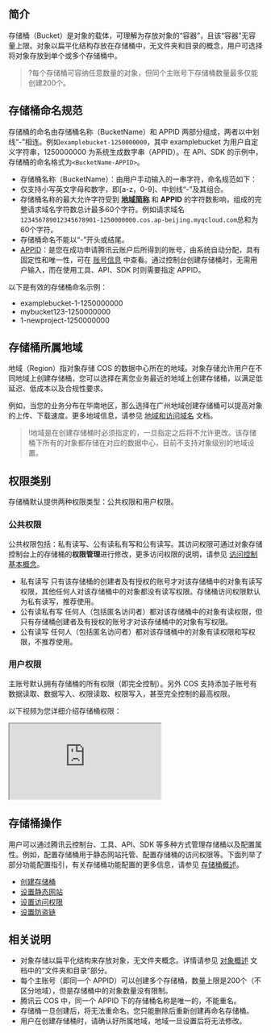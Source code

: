 ## 简介

存储桶（Bucket）是对象的载体，可理解为存放对象的“容器”，且该“容器”无容量上限。对象以扁平化结构存放在存储桶中，无文件夹和目录的概念，用户可选择将对象存放到单个或多个存储桶中。

>?每个存储桶可容纳任意数量的对象，但同个主账号下存储桶数量最多仅能创建200个。


## 存储桶命名规范

存储桶的命名由存储桶名称（BucketName）和 APPID 两部分组成，两者以中划线“-”相连。例如`examplebucket-1250000000`，其中 examplebucket 为用户自定义字符串，1250000000 为系统生成数字串（APPID）。在 API、SDK 的示例中，存储桶的命名格式为`<BucketName-APPID>`。


- 存储桶名称（BucketName）：由用户手动输入的一串字符，命名规范如下：
 - 仅支持小写英文字母和数字，即[a-z，0-9]、中划线“-”及其组合。
 - 存储桶名称的最大允许字符受到 **[地域简称](https://cloud.tencent.com/document/product/436/6224)** 和 **APPID** 的字符数影响，组成的完整请求域名字符数总计最多60个字符。例如请求域名`123456789012345678901-1250000000.cos.ap-beijing.myqcloud.com`总和为60个字符。
 - 存储桶命名不能以“-”开头或结尾。
- [APPID](https://cloud.tencent.com/document/product/436/18507)：是您在成功申请腾讯云账户后所得到的账号，由系统自动分配，具有固定性和唯一性，可在 [账号信息](https://console.cloud.tencent.com/developer) 中查看。通过控制台创建存储桶时，无需用户输入，而在使用工具、API、SDK 时则需要指定 APPID。


以下是有效的存储桶命名示例：

- examplebucket-1-1250000000
- mybucket123-1250000000
- 1-newproject-1250000000


## 存储桶所属地域
地域（Region）指对象存储 COS 的数据中心所在的地域。对象存储允许用户在不同地域上创建存储桶，您可以选择在离您业务最近的地域上创建存储桶，以满足低延迟、低成本以及合规性要求。

例如，当您的业务分布在华南地区，那么选择在广州地域创建存储桶可以提高对象的上传、下载速度。更多地域信息，请参见 [地域和访问域名](https://cloud.tencent.com/document/product/436/6224) 文档。

>!地域是在创建存储桶时必须指定的，一旦指定之后将不允许更改。该存储桶下所有的对象都存储在对应的数据中心，目前不支持对象级别的地域设置。




## 权限类别

存储桶默认提供两种权限类型：公共权限和用户权限。

### 公共权限
公共权限包括：私有读写、公有读私有写和公有读写。其访问权限可通过对象存储控制台上的存储桶的**权限管理**进行修改，更多访问权限的说明，请参见 [访问控制基本概念](https://cloud.tencent.com/document/product/436/30749)。

- 私有读写
  只有该存储桶的创建者及有授权的账号才对该存储桶中的对象有读写权限，其他任何人对该存储桶中的对象都没有读写权限。存储桶访问权限默认为私有读写，推荐使用。
- 公有读私有写
  任何人（包括匿名访问者）都对该存储桶中的对象有读权限，但只有存储桶创建者及有授权的账号才对该存储桶中的对象有写权限。
- 公有读写
  任何人（包括匿名访问者）都对该存储桶中的对象有读权限和写权限，不推荐使用。

### 用户权限

主账号默认拥有存储桶的所有权限（即完全控制）。另外 COS 支持添加子账号有数据读取、数据写入、权限读取、权限写入，甚至完全控制的最高权限。

以下视频为您详细介绍存储桶权限：
<div class="doc-video-mod"><iframe src="https://cloud.tencent.com/edu/learning/quick-play/1823-20776?source=gw.doc.media&withPoster=1&notip=1"></iframe></div>


## 存储桶操作


用户可以通过腾讯云控制台、工具、API、SDK 等多种方式管理存储桶以及配置属性。例如，配置存储桶用于静态网站托管、配置存储桶的访问权限等。下面列举了部分功能配置指引，有关存储桶功能配置的更多信息，请参见 [存储桶概述](https://cloud.tencent.com/document/product/436/13312)。 
- [创建存储桶](https://cloud.tencent.com/document/product/436/13309)
- [设置静态网站](https://cloud.tencent.com/document/product/436/14984)
- [设置访问权限](https://cloud.tencent.com/document/product/436/13315)
- [设置防盗链](https://cloud.tencent.com/document/product/436/13319)



## 相关说明

- 对象存储以扁平化结构来存放对象，无文件夹概念。详情请参见 [对象概述](https://cloud.tencent.com/document/product/436/13324#.E6.96.87.E4.BB.B6.E5.A4.B9.E5.92.8C.E7.9B.AE.E5.BD.95) 文档中的“文件夹和目录”部分。
- 每个主账号（即同一个 APPID）可以创建多个存储桶，数量上限是200个（不区分地域），但是存储桶中的对象数量没有限制。
- 腾讯云 COS 中，同一个 APPID 下的存储桶名称是唯一的，不能重名。
- 存储桶一旦创建后，将无法重命名。您只能删除后重新创建再命名存储桶。
- 用户在创建存储桶时，请确认好所属地域，地域一旦设置后将无法修改。

